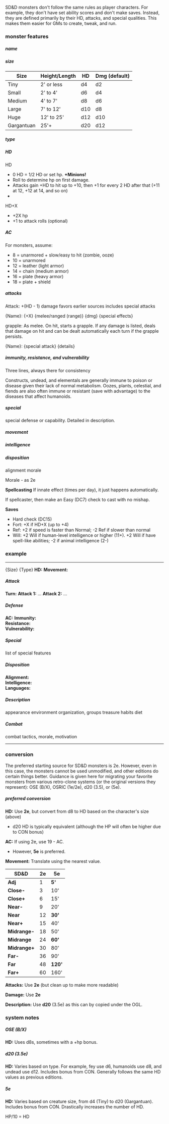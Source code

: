 SD&D monsters don't follow the same rules as player characters.  For example, they don't have set ability scores and don't make saves.  Instead, they are defined primarily by their HD, attacks, and special qualities.  This makes them easier for GMs to create, tweak, and run.

### monster features

##### name

##### size

| Size       | Height/Length | HD  | Dmg (default) |
| ---------- | ------------- | --- | ------------- |
| Tiny       | 2' or less    | d4  | d2            |
| Small      | 2' to 4'      | d6  | d4            |
| Medium     | 4' to 7'      | d8  | d6            |
| Large      | 7' to 12'     | d10 | d8            |
| Huge       | 12' to 25'    | d12 | d10           |
| Gargantuan | 25'+          | d20 | d12           |

##### type


##### HD
HD
* 0 HD = 1/2 HD or set hp.  **+Minions!**
* Roll to determine hp on first damage.
* Attacks gain +HD to hit up to +10, then +1 for every 2 HD after that (+11 at 12, +12 at 14, and so on)
* 

HD+X
* +2X hp
* +1 to attack rolls (optional)


##### AC

For monsters, assume:

* 8 = unarmored + slow/easy to hit (zombie, ooze)
* 10 = unarmored
* 12 = leather (light armor)
* 14 = chain (medium armor)
* 16 = plate (heavy armor)
* 18 = plate + shield

##### attacks

Attack: +(HD - 1)
damage favors earlier sources
includes special attacks

{Name}: {+X} {melee/ranged (range)} {dmg}
{special effects}

grapple: As melee.  On hit, starts a grapple. If any damage is listed, deals that damage on hit and can be dealt automatically each turn if the grapple persists.

{Name}: {special attack}
{details}

##### immunity, resistance, and vulnerability

Three lines, always there for consistency


Constructs, undead, and elementals are generally immune to poison or disease given their lack of normal metabolism.  Oozes, plants, celestial, and fiends are also often immune or resistant (save with advantage) to the diseases that affect humanoids.


##### special

special defense or capability.  Detailed in description.

##### movement

##### intelligence

##### disposition

alignment
morale

Morale - as 2e

**Spellcasting**
If innate effect (times per day), it just happens automatically. 

If spellcaster, then make an Easy (DC7) check to cast with no mishap.

**Saves**

* Hard check (DC15)
* Fort: +X if HD+X (up to +4)
* Ref: +2 if speed is faster than Normal; -2 Ref if slower than normal
* Will: +2 Will if human-level intelligence or higher (11+). +2 Will if have spell-like abilities; -2 if animal intelligence (2-)

### example

----
{Size} {Type}
**HD:** 
**Movement:**  
##### Attack
**Turn:** 
**Attack 1:** ...
**Attack 2:** ...
##### Defense
**AC:**
**Immunity:**  
**Resistance:**  
**Vulnerability:**  
##### Special
list of special features
##### Disposition
**Alignment:**  
**Intelligence:**   
**Languages:**   

##### Description
appearance
environment
organization, groups
treasure habits
diet

##### Combat
combat tactics, morale, motivation

---

### conversion

The preferred starting source for SD&D monsters is 2e. However, even in this case, the monsters cannot be used unmodified, and other editions do certain things better. Guidance is given here for migrating your favorite monsters from various retro-clone systems (or the original versions they represent):  OSE (B/X), OSRIC (1e/2e), d20 (3.5), or (5e).
##### preferred conversion

**HD:** Use **2e**, but convert from d8 to HD based on the character's size (above)
* d20 HD is typically equivalent (although the HP will often be higher due to CON bonus)

**AC:** If using 2e, use 19 - AC.
* However, **5e** is preferred.

**Movement:** Translate using the nearest value.

| SD&D          | 2e  | 5e       |
| ------------- | --- | -------- |
| **Adj**       | 1   | **5'**   |
| **Close-**    | 3   | 10'      |
| **Close+**    | 6   | 15'      |
| **Near-**     | 9   | 20'      |
| **Near**      | 12  | **30'**  |
| **Near+**     | 15  | 40'      |
| **Midrange-** | 18  | 50'      |
| **Midrange**  | 24  | **60'**  |
| **Midrange+** | 30  | 80'      |
| **Far-**      | 36  | 90'      |
| **Far**       | 48  | **120'** |
| **Far+**      | 60  | 160'     |
**Attacks:** Use **2e** (but clean up to make more readable)

**Damage:** Use **2e**

**Description:** Use **d20** (3.5e) as this can by copied under the OGL.

### system notes

##### OSE (B/X)

**HD:** Uses d8s, sometimes with a +hp bonus.


##### d20 (3.5e)

**HD:** Varies based on type.  For example, fey use d6, humanoids use d8, and undead use d12. Includes bonus from CON.  Generally follows the same HD values as previous editions.

##### 5e

**HD:** Varies based on creature size, from d4 (Tiny) to d20 (Gargantuan).  Includes bonus from CON. Drastically increases the number of HD.


HP/10 = HD
